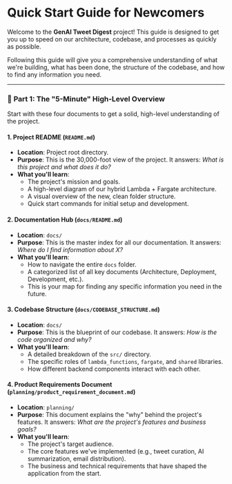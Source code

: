 # Quick Start Guide for Newcomers

Welcome to the **GenAI Tweet Digest** project! This guide is designed to get you up to speed on our architecture, codebase, and processes as quickly as possible.

Following this guide will give you a comprehensive understanding of what we're building, what has been done, the structure of the codebase, and how to find any information you need.

---

### 🚀 **Part 1: The "5-Minute" High-Level Overview**

Start with these four documents to get a solid, high-level understanding of the project.

#### 1. **Project README (`README.md`)**
*   **Location**: Project root directory.
*   **Purpose**: This is the 30,000-foot view of the project. It answers: *What is this project and what does it do?*
*   **What you'll learn**:
    *   The project's mission and goals.
    *   A high-level diagram of our hybrid Lambda + Fargate architecture.
    *   A visual overview of the new, clean folder structure.
    *   Quick start commands for initial setup and development.

#### 2. **Documentation Hub (`docs/README.md`)**
*   **Location**: `docs/`
*   **Purpose**: This is the master index for all our documentation. It answers: *Where do I find information about X?*
*   **What you'll learn**:
    *   How to navigate the entire `docs` folder.
    *   A categorized list of all key documents (Architecture, Deployment, Development, etc.).
    *   This is your map for finding any specific information you need in the future.

#### 3. **Codebase Structure (`docs/CODEBASE_STRUCTURE.md`)**
*   **Location**: `docs/`
*   **Purpose**: This is the blueprint of our codebase. It answers: *How is the code organized and why?*
*   **What you'll learn**:
    *   A detailed breakdown of the `src/` directory.
    *   The specific roles of `lambda_functions`, `fargate`, and `shared` libraries.
    *   How different backend components interact with each other.

#### 4. **Product Requirements Document (`planning/product_requirement_document.md`)**
*   **Location**: `planning/`
*   **Purpose**: This document explains the "why" behind the project's features. It answers: *What are the project's features and business goals?*
*   **What you'll learn**:
    *   The project's target audience.
    *   The core features we've implemented (e.g., tweet curation, AI summarization, email distribution).
    *   The business and technical requirements that have shaped the application from the start.